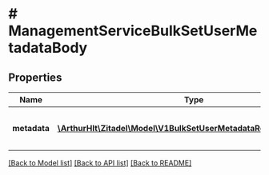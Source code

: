 # # ManagementServiceBulkSetUserMetadataBody

## Properties

Name | Type | Description | Notes
------------ | ------------- | ------------- | -------------
**metadata** | [**\ArthurHlt\Zitadel\Model\V1BulkSetUserMetadataRequestMetadata[]**](V1BulkSetUserMetadataRequestMetadata.md) | The values have to be base64 encoded. | [optional]

[[Back to Model list]](../../README.md#models) [[Back to API list]](../../README.md#endpoints) [[Back to README]](../../README.md)
